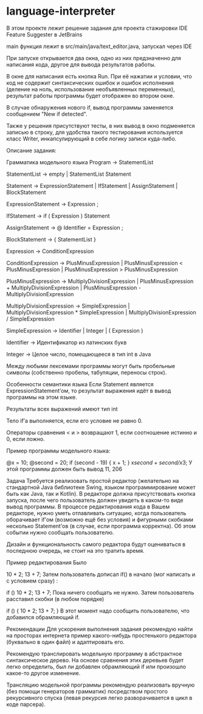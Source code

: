 # language-interpreter

В этом проекте лежит решение задания для проекта стажировки IDE Feature Suggester в JetBrains

main функция лежит в src/main/java/text_editor.java, запускал через IDE

При запуске открывается два окна, одно из них предзначенно для написания кода, другое для вывода результатов работы.

В окне для написания есть кнопка Run. При её нажатии и условии, что код не содержит синтаксических ошибок и ошибок исполнения (деление на ноль, использование необъявленных переменных), результат работы программы будет отображен во втором окне.

В случае обнаружения нового if, вывод программы заменяется сообщением "New if detected".

Также у решения присутствуют тесты, в них вывод в окно подменяется записью в строку, для удобства такого тестирования используется класс Writer, инкапсулирующий в себе логику записи куда-либо.

Описание задания:

Грамматика модельного языка
Program → StatementList

StatementList → empty | StatementList Statement

Statement → ExpressionStatement | IfStatement | AssignStatement | BlockStatement

ExpressionStatement -> Expression ;

IfStatement → if ( Expression ) Statement

AssignStatement → @ Identifier = Expression ;

BlockStatement → { StatementList }

Expression → ConditionExpression

ConditionExpression -> PlusMinusExpression | PlusMinusExpression < PlusMinusExpression | PlusMinusExpression > PlusMinusExpression

PlusMinusExpression → MultiplyDivisionExpression | PlusMinusExpression + MultiplyDivisionExpression | PlusMinusExpression - MultiplyDivisionExpression

MultiplyDivisionExpression → SimpleExpression | MultiplyDivisionExpression * SimpleExpression | MultiplyDivisionExpression / SimpleExpression

SimpleExpression → Identifier | Integer | ( Expression )

Identifier → Идентификатор из латинских букв

Integer → Целое число, помещающееся в тип int в Java

Между любыми лексемами программы могут быть пробельные символы (собственно пробелы, табуляции, переносы строк).

Особенности семантики языка
Если Statement является ExpressionStatement’ом, то результат выражения идёт в вывод программы на этом языке.

Результаты всех выражений имеют тип int

Тело if’а выполняется, если его условие не равно 0.

Операторы сравнения < и > возвращают 1, если соотношение истинно и 0, если ложно.

Пример программы модельного языка:

@x  = 10;
@second = 20;
if (second - 19) {
  x + 1;
}
x*second + second/x*3;
У этой программы должен быть вывод 11, 206

Задача
Требуется реализовать простой редактор (желательно на стандартной Java библиотеке Swing, языком программирование может быть как Java, так и Kotlin). В редакторе должна присутствовать кнопка запуска, после чего пользователь должен увидеть в каком-то виде вывод программы. В процессе редактирования кода в Вашем редакторе, нужно уметь отлавливать ситуацию, когда пользователь оборачивает if’ом (возможно ещё без условия) и фигурными скобками несколько Statement’ов (в случае, если программа корректна). Об этом событии нужно сообщать пользователю.

Дизайн и функциональность самого редактора будут оцениваться в последнюю очередь, не стоит на это тратить время.

Пример редактирования
Было

10 * 2;
13 + 7;
Затем пользователь дописал if() в начало (мог написать и с условием сразу) :

if () 10 * 2;
13 + 7;
Пока ничего сообщать не нужно. Затем пользователь расставил скобки (в любом порядке)

if () { 10 * 2;
13 + 7; }
В этот момент надо сообщить пользователю, что добавился обрамляющий if.

Рекомендации
Для ускорения выполнения задания рекомендую найти на просторах интернета пример какого-нибудь простенького редактора (буквально в один файл) и адаптировать его.

Рекомендую транслировать модельную программу в абстрактное синтаксическое дерево. На основе сравнения этих деревьев будет легко определить, был ли добавлен обрамляющий if или произошло какое-то другое изменение.

Трансляцию модельной программы рекомендую реализовать вручную (без помощи генераторов грамматик) посредством простого рекурсивного спуска (левая рекурсия легко разворачивается в цикл в коде парсера).

